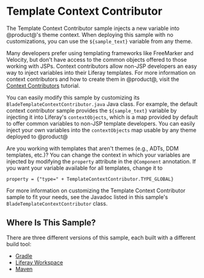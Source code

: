# Template Context Contributor [](id=template-context-contributor)

The Template Context Contributor sample injects a new variable into @product@'s
theme context. When deploying this sample with no customizations, you can use
the `${sample_text}` variable from any theme.

Many developers prefer using templating frameworks like FreeMarker and Velocity,
but don't have access to the common objects offered to those working with JSPs.
Context contributors allow non-JSP developers an easy way to inject variables
into their Liferay templates. For more information on context contributors and
how to create them in @product@, visit the
[Context Contributors](https://dev.liferay.com/develop/tutorials/-/knowledge_base/7-0/context-contributors)
tutorial.

You can easily modify this sample by customizing its
`BladeTemplateContextContributor.java` Java class. For example, the default
context contributor sample provides the `${sample_text}` variable by injecting
it into Liferay's `contextObjects`, which is a map provided by default to offer
common variables to non-JSP template developers. You can easily inject your own
variables into the `contextObjects` map usable by any theme deployed to
@product@

Are you working with templates that aren't themes (e.g., ADTs, DDM templates,
etc.)? You can change the context in which your variables are injected by
modifying the `property` attribute in the `@Component` annotation. If you want
your variable available for all templates, change it to

    property = {"type=" + TemplateContextContributor.TYPE_GLOBAL}

For more information on customizing the Template Context Contributor sample to
fit your needs, see the Javadoc listed in this sample's
`BladeTemplateContextContributor` class.

## Where Is This Sample? [](id=where-is-this-sample)

There are three different versions of this sample, each built with a different
build tool:

- [Gradle](https://github.com/liferay/liferay-blade-samples/tree/master/gradle/themes/template-context-contributor)
- [Liferay Workspace](https://github.com/liferay/liferay-blade-samples/tree/master/liferay-workspace/themes/template-context-contributor)
- [Maven](https://github.com/liferay/liferay-blade-samples/tree/master/maven/themes/template-context-contributor)
